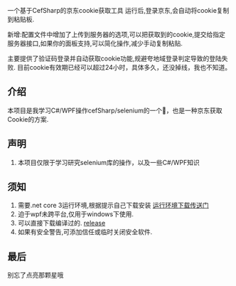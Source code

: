 一个基于CefSharp的京东cookie获取工具
运行后,登录京东,会自动将cookie复制到粘贴板.

新增:配置文件中增加了上传到服务器的选项,可以把获取到的cookie,提交给指定服务器接口,如果你的面板支持,可以简化操作,减少手动复制粘贴.

主要提供了验证码登录并自动获取cookie功能,规避夸地域登录判定导致的登陆失败. 
目前cookie有效期已经可以超过24小时，具体多久，还没掉线，我也不知道。
## 介绍

本项目是我学习C#/WPF操作cefSharp/selenium的一个🌰，也是一种京东获取Cookie的方案.

## 声明

1. 本项目仅限于学习研究selenium库的操作，以及一些C#/WPF知识

## 须知

1. 需要.net core 3运行环境,根据提示自己下载安装 [运行环境下载传送门](https://dotnet.microsoft.com/download/dotnet/3.0/runtime)
2. 迫于wpf未跨平台,仅用于windows下使用.
3. 可以直接下载编译过的. [release](https://github.com/zhanggaolei001/JdLoginTool/releases)
4. 如果有安全警告,可添加信任或临时关闭安全软件.
## 最后
别忘了点亮那颗星哦
